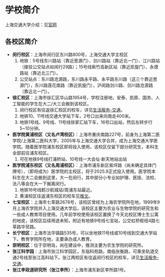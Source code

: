# 学校简介

上海交通大学介绍：见[官网](https://www.sjtu.edu.cn/xxjj/index.html)

## 各校区简介

- **闵行校区**：上海市闵行区东川路800号，上海交通大学主校区
    1. 地铁：5号线东川路站（靠近思源门）、剑川路站（靠近北一门）、江川路站（接驳公交站点如闵行29路）；15号线紫竹高新区站（靠近凯旋门）、永德路站（靠近北三门）。
    2. 公交站点：东川路沧源路，东川路永平路、永平路东川路（这三个靠近思源门），东川路莲花南路（靠近凯旋门），沪闵路剑川路、剑川路沧源路（靠近北一门）。
- **徐汇校区**：上海市徐汇区华山路1954号，学校注册地，安泰、凯原、国务、人工智能的学生在大二/大三会搬到该校区。
    1. 闵行校区有往返徐汇校区的校车，详见[生活服务-交通](../living-service/transportaion)。
    2. 地铁10、11号线交通大学站下车，2号口出来向南走400米。
    3. 地铁1号线、9号线、11号线徐家汇站下车，16号口出站，然后左转步行5~10分钟。 
- **医学院黄浦校区（又名卢湾校区）**：上海市重庆南路227号，前身为上海第二医学院/上海第二医科大学，2005年与上海交通大学合并，成为上海交通大学医学院。随着医学院浦东校区即将投入使用，该校区仅留下部分研究生，本科生全部前往浦东校区。
    1. 可在地铁9号线打浦桥站、10号线一大会址·新天地站出站
- **医学院浦东校区（又名周浦校区）**：上海市浦东新区紫坪路（尚未确定具体门牌号），（即将成为）医学院的主校区，将于2025.9正式投入使用。医学院本科生在大二会搬到这里，大一在闵行，其中部分小专业如护理、医技、法检、法八等会在大一下搬离闵行。
    1. 地铁16号线鹤沙航城站/周浦东站最近。
    2. 黄浦校区往返浦东校区的校车见[推文](https://mp.weixin.qq.com/s/8Uo0CT3OldxjQRbdFcHTeQ)。
- **七宝校区**：上海市七莘路2678号，该校区曾经为上海农学院所在地，1999年9月上海农学院并入上海交通大学后，该校区主要为农业与生物学院的研究生和一些成人教育项目使用。几年前学校使用该校区置换了今天北校区博士生公寓的地皮，该校区后续用途未知，附近有地铁9号线七宝站，公交虹桥枢纽4路七莘路华贸路。
- **长宁校区**：上海市法华镇路535号，可以坐地铁11号线或10号线到交通大学站下。教育学院所在地，主要承办成人教育。
- **崇明校区**：位于崇明岛，尚在建设中，推测主要为农生学院的研究所。
- **张江科学园**：上海市张江科学园区，东临科苑路，南临张衡路，可乘坐轨道交通2号线至张江高科站下。张江两校区有往返闵行校区的校车，详见[生活服务-交通](../living-service/transportaion)。
- **张江李政道研究所（张江李所）**：上海市浦东新区李所路1号。
